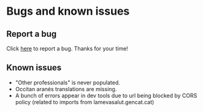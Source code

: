 # Bugs and known issues

## Report a bug

Click [here](https://form.jotform.com/wombatepiclandingstudio/lmsp-bug-en) to report a bug. Thanks for your time!

## Known issues

- "Other professionals" is never populated.
- Occitan aranés translations are missing.
- A bunch of errors appear in dev tools due to url being blocked by CORS policy (related to imports from lamevasalut.gencat.cat)
